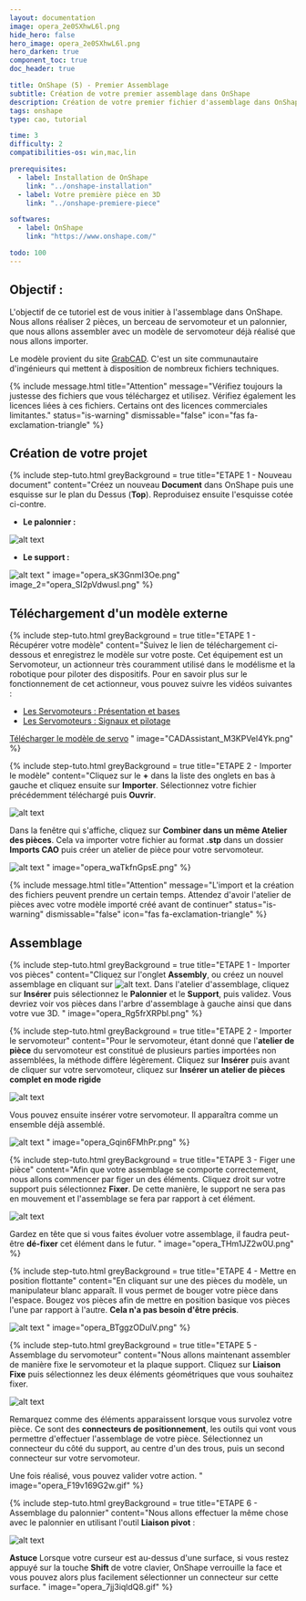 ```yaml
---
layout: documentation
image: opera_2e0SXhwL6l.png
hide_hero: false
hero_image: opera_2e0SXhwL6l.png
hero_darken: true
component_toc: true
doc_header: true

title: OnShape (5) - Premier Assemblage
subtitle: Création de votre premier assemblage dans OnShape
description: Création de votre premier fichier d'assemblage dans OnShape
tags: onshape
type: cao, tutorial

time: 3
difficulty: 2
compatibilities-os: win,mac,lin

prerequisites:
  - label: Installation de OnShape
    link: "../onshape-installation"
  - label: Votre première pièce en 3D
    link: "../onshape-premiere-piece"

softwares: 
  - label: OnShape
    link: "https://www.onshape.com/"

todo: 100
---
```


## Objectif :

L'objectif de ce tutoriel est de vous initier à l'assemblage dans OnShape. Nous allons réaliser 2 pièces, un berceau de servomoteur et un palonnier, que nous allons assembler avec un modèle de servomoteur déjà réalisé que nous allons importer.

Le modèle provient du site [GrabCAD](https://grabcad.com/library). C'est un site communautaire d'ingénieurs qui mettent à disposition de nombreux fichiers techniques. 

{% include message.html title="Attention" message="Vérifiez toujours la justesse des fichiers que vous téléchargez et utilisez. Vérifiez également les licences liées à ces fichiers. Certains ont des licences commerciales limitantes."
status="is-warning" dismissable="false" icon="fas fa-exclamation-triangle" %}

## Création de votre projet

{% include step-tuto.html 
greyBackground = true
title="ETAPE 1 - Nouveau document"
content="Créez un nouveau **Document** dans OnShape puis une esquisse sur le plan du Dessus (**Top**). Reproduisez ensuite l'esquisse cotée ci-contre.

- **Le palonnier :** 

![alt text](opera_f59RUI0Vyd.png) 

- **Le support :**

![alt text](opera_6WpHNgYTnZ.png)
" 
image="opera_sK3GnmI3Oe.png"
image_2="opera_SI2pVdwusl.png" %}


## Téléchargement d'un modèle externe

{% include step-tuto.html 
greyBackground = true
title="ETAPE 1 - Récupérer votre modèle"
content="Suivez le lien de téléchargement ci-dessous et enregistrez le modèle sur votre poste. Cet équipement est un Servomoteur, un actionneur très couramment utilisé dans le modélisme et la robotique pour piloter des dispositifs. Pour en savoir plus sur le fonctionnement de cet actionneur, vous pouvez suivre les vidéos suivantes : 
- [Les Servomoteurs : Présentation et bases](https://youtu.be/igxxH9_NNl4)
- [Les Servomoteurs : Signaux et pilotage](https://youtu.be/WfrrK6lKP0U)

[Télécharger le modèle de servo](mg996R_v2.step)
" 
image="CADAssistant_M3KPVel4Yk.png" %}

{% include step-tuto.html 
greyBackground = true
title="ETAPE 2 - Importer le modèle"
content="Cliquez sur le **+** dans la liste des onglets en bas à gauche et cliquez ensuite sur **Importer**. Sélectionnez votre fichier précédemment téléchargé puis **Ouvrir**.

![alt text](opera_z26sYcw9pG.png)

Dans la fenêtre qui s'affiche, cliquez sur **Combiner dans un même Atelier des pièces**. Cela va importer votre fichier au format **.stp** dans un dossier **Imports CAO** puis créer un atelier de pièce pour votre servomoteur.

![alt text](opera_tNtS4GRNgc.png)
" 
image="opera_waTkfnGpsE.png" %}

{% include message.html title="Attention" message="L'import et la création des fichiers peuvent prendre un certain temps. Attendez d'avoir l'atelier de pièces avec votre modèle importé créé avant de continuer"
status="is-warning" dismissable="false" icon="fas fa-exclamation-triangle" %}

## Assemblage

{% include step-tuto.html 
greyBackground = true
title="ETAPE 1 - Importer vos pièces"
content="Cliquez sur l'onglet **Assembly**, ou créez un nouvel assemblage en cliquant sur ![alt text](opera_jACBG7LaQS.png). Dans l'atelier d'assemblage, cliquez sur **Insérer** puis sélectionnez le **Palonnier** et le **Support**, puis validez. Vous devriez voir vos pièces dans l'arbre d'assemblage à gauche ainsi que dans votre vue 3D.
" 
image="opera_Rg5frXRPbl.png" %}

{% include step-tuto.html 
greyBackground = true
title="ETAPE 2 - Importer le servomoteur"
content="Pour le servomoteur, étant donné que l'**atelier de pièce** du servomoteur est constitué de plusieurs parties importées non assemblées, la méthode diffère légèrement. Cliquez sur **Insérer** puis avant de cliquer sur votre servomoteur, cliquez sur **Insérer un atelier de pièces complet en mode rigide**

![alt text](opera_LLkzEI6y6p.png)

Vous pouvez ensuite insérer votre servomoteur. Il apparaîtra comme un ensemble déjà assemblé.

![alt text](opera_fPbqNmw62t.png)
" 
image="opera_Gqin6FMhPr.png" %}

{% include step-tuto.html 
greyBackground = true
title="ETAPE 3 - Figer une pièce"
content="Afin que votre assemblage se comporte correctement, nous allons commencer par figer un des éléments. Cliquez droit sur votre support puis sélectionnez **Fixer**. De cette manière, le support ne sera pas en mouvement et l'assemblage se fera par rapport à cet élément.

![alt text](opera_PNPE0cXwUA.png)

Gardez en tête que si vous faites évoluer votre assemblage, il faudra peut-être **dé-fixer** cet élément dans le futur. 
" 
image="opera_THm1JZ2w0U.png" %}

{% include step-tuto.html 
greyBackground = true
title="ETAPE 4 - Mettre en position flottante"
content="En cliquant sur une des pièces du modèle, un manipulateur blanc apparaît. Il vous permet de bouger votre pièce dans l'espace. Bougez vos pièces afin de mettre en position basique vos pièces l'une par rapport à l'autre. **Cela n'a pas besoin d'être précis**.

![alt text](opera_pPL7t8a67t.gif)
" 
image="opera_BTggzODulV.png" %}

{% include step-tuto.html 
greyBackground = true
title="ETAPE 5 - Assemblage du servomoteur"
content="Nous allons maintenant assembler de manière fixe le servomoteur et la plaque support. Cliquez sur **Liaison Fixe** puis sélectionnez les deux éléments géométriques que vous souhaitez fixer.

![alt text](opera_C9R3hmaIGG.png)

Remarquez comme des éléments apparaissent lorsque vous survolez votre pièce. Ce sont des **connecteurs de positionnement**, les outils qui vont vous permettre d'effectuer l'assemblage de votre pièce. Sélectionnez un connecteur du côté du support, au centre d'un des trous, puis un second connecteur sur votre servomoteur.

Une fois réalisé, vous pouvez valider votre action.
"
image="opera_F19v169G2w.gif" %}

{% include step-tuto.html 
greyBackground = true
title="ETAPE 6 - Assemblage du palonnier"
content="Nous allons effectuer la même chose avec le palonnier en utilisant l'outil **Liaison pivot** :

![alt text](opera_mrbYLPEGLq.png)

**Astuce** Lorsque votre curseur est au-dessus d'une surface, si vous restez appuyé sur la touche **Shift** de votre clavier, OnShape verrouille la face et vous pouvez alors plus facilement sélectionner un connecteur sur cette surface.
" 
image="opera_7jj3iqldQ8.gif" %}

